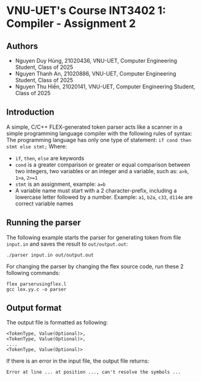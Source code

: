 # VNU-UET's Course INT3402 1: Compiler - Assignment 2

## Authors
- Nguyen Duy Hùng, 21020436, VNU-UET, Computer Engineering Student, Class of 2025 
- Nguyen Thanh An, 21020886, VNU-UET, Computer Engineering Student, Class of 2025
- Nguyen Thu Hiền, 21020141, VNU-UET, Computer Engineering Student, Class of 2025

## Introduction

A simple, C/C++ FLEX-generated token parser acts like a scanner in a simple programming language compiler with the following rules of syntax:
The programming language has only one type of statement: `if cond then stmt else stmt;` 
Where: 
- `if`, `then`, `else` are keywords
- `cond` is a greater comparison or greater or equal comparison between two integers, two variables or an integer and a variable, such as: `a>b`, `1>a`, `2>=1`
- `stmt` is an assignment, example: `a=b`
- A variable name must start with a 2 character-prefix, including a lowercase letter followed by a number. Example: `a1`, `b2a`, `c33`, `d114e` are correct variable names     

## Running the parser

The following example starts the parser for generating token from file `input.in` and saves the result to `out/output.out`:

```
./parser input.in out/output.out
```

For changing the parser by changing the flex source code, run these 2 following commands:
```
flex parserusingflex.l
gcc lex.yy.c -o parser
```

## Output format

The output file is formatted as following:
```
<TokenType, Value(Optional)>,
<TokenType, Value(Optional)>,
....
<TokenType, Value(Optional)>
```
If there is an error in the input file, the output file returns: 
```
Error at line ... at position ..., can't resolve the symbols ... 
```
